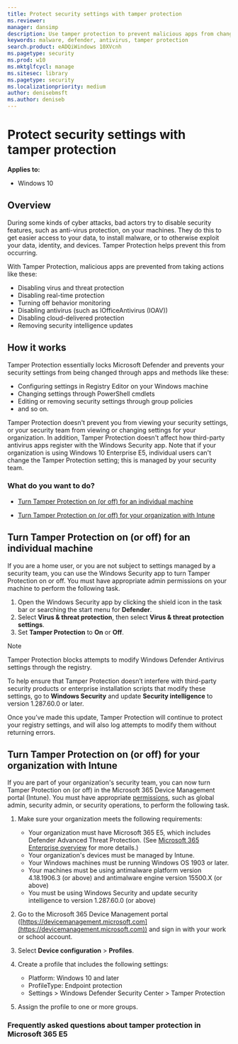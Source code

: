 ```yaml
---
title: Protect security settings with tamper protection
ms.reviewer: 
manager: dansimp
description: Use tamper protection to prevent malicious apps from changing important security settings.
keywords: malware, defender, antivirus, tamper protection
search.product: eADQiWindows 10XVcnh
ms.pagetype: security
ms.prod: w10
ms.mktglfcycl: manage
ms.sitesec: library
ms.pagetype: security
ms.localizationpriority: medium
author: denisebmsft
ms.author: deniseb
---
```


# Protect security settings with tamper protection

**Applies to:**

- Windows 10

## Overview

During some kinds of cyber attacks, bad actors try to disable security features, such as anti-virus protection, on your machines. They do this to get easier access to your data, to install malware, or to otherwise exploit your data, identity, and devices. Tamper Protection helps prevent this from occurring. 

With Tamper Protection, malicious apps are prevented from taking actions like these:
- Disabling virus and threat protection
- Disabling real-time protection
- Turning off behavior monitoring
- Disabling antivirus (such as IOfficeAntivirus (IOAV))
- Disabling cloud-delivered protection
- Removing security intelligence updates

## How it works

 Tamper Protection essentially locks Microsoft Defender and prevents your security settings from being changed through apps and methods like these:
- Configuring settings in Registry Editor on your Windows machine 
- Changing settings through PowerShell cmdlets
- Editing or removing security settings through group policies
- and so on.

Tamper Protection doesn't prevent you from viewing your security settings, or your security team from viewing or changing settings for your organization. In addition, Tamper Protection doesn't affect how third-party antivirus apps register with the Windows Security app. Note that if your organization is using Windows 10 Enterprise E5, individual users can't change the Tamper Protection setting; this is managed by your security team.

### What do you want to do?

- [Turn Tamper Protection on (or off) for an individual machine](#turn-tamper-protection-on-or-off-for-an-individual-machine)

- [Turn Tamper Protection on (or off) for your organization with Intune](#turn-tamper-protection-on-or-off-for-your-organization-with-intune)

## Turn Tamper Protection on (or off) for an individual machine

If you are a home user, or you are not subject to settings managed by a security team, you can use the Windows Security app to turn Tamper Protection on or off. You must have appropriate admin permissions on your machine to perform the following task.

1. Open the Windows Security app by clicking the shield icon in the task bar or searching the start menu for **Defender**.
2. Select **Virus & threat protection**, then select **Virus & threat protection settings**.
3. Set **Tamper Protection** to **On** or **Off**.

> [!NOTE]
> Tamper Protection blocks attempts to modify Windows Defender Antivirus settings through the registry.
> 
> To help ensure that Tamper Protection doesn’t interfere with third-party security products or enterprise installation scripts that modify these settings, go to **Windows Security** and update **Security intelligence** to version 1.287.60.0 or later.
> 
> Once you’ve made this update, Tamper Protection will continue to protect your registry settings, and will also log attempts to modify them without returning errors.


## Turn Tamper Protection on (or off) for your organization with Intune

If you are part of your organization's security team, you can now turn Tamper Protection on (or off) in the Microsoft 365 Device Management portal (Intune). You must have appropriate [permissions](../microsoft-defender-atp/assign-portal-access.md), such as global admin, security admin, or security operations, to perform the following task. 

1. Make sure your organization meets the following requirements:

    - Your organization must have Microsoft 365 E5, which includes Defender Advanced Threat Protection. (See [Microsoft 365 Enterprise overview](https://docs.microsoft.com/microsoft-365/enterprise/microsoft-365-overview) for more details.)
    - Your organization's devices must be managed by Intune.
    - Your Windows machines must be running Windows OS 1903 or later.
    - Your machines must be using antimalware platform version  4.18.1906.3 (or above) and antimalware engine version 15500.X (or above)
    - You must be using Windows Security and update security intelligence to version 1.287.60.0 (or above)

2. Go to the Microsoft 365 Device Management portal ([https://devicemanagement.microsoft.com](https://devicemanagement.microsoft.com)) and sign in with your work or school account. 

3. Select **Device configuration** > **Profiles**.

4. Create a profile that includes the following settings:

    - Platform: Windows 10 and later
    - ProfileType: Endpoint protection
    - Settings > Windows Defender Security Center > Tamper Protection 

5. Assign the profile to one or more groups.

### Frequently asked questions about tamper protection in Microsoft 365 E5


